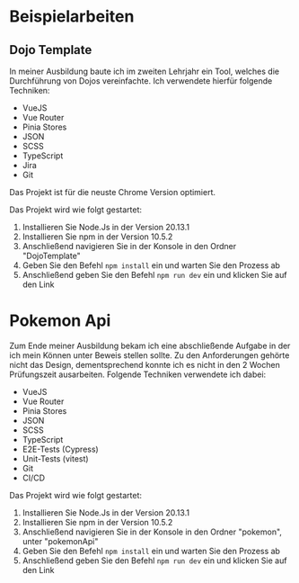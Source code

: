 # Beispielarbeiten 
## Dojo Template
In meiner Ausbildung baute ich im zweiten Lehrjahr ein Tool, welches die Durchführung von Dojos vereinfachte.
Ich verwendete hierfür folgende Techniken: 
- VueJS
- Vue Router
- Pinia Stores
- JSON
- SCSS
- TypeScript
- Jira
- Git

Das Projekt ist für die neuste Chrome Version optimiert.

Das Projekt wird wie folgt gestartet:
1. Installieren Sie Node.Js in der Version 20.13.1
2. Installieren Sie npm in der Version 10.5.2
3. Anschließend navigieren Sie in der Konsole in den Ordner "DojoTemplate"
4. Geben Sie den Befehl `npm install` ein und warten Sie den Prozess ab
5. Anschließend geben Sie den Befehl `npm run dev` ein und klicken Sie auf den Link

# Pokemon Api
Zum Ende meiner Ausbildung bekam ich eine abschließende Aufgabe in der ich mein Können unter Beweis stellen sollte.
Zu den Anforderungen gehörte nicht das Design, dementsprechend konnte ich es nicht in den 2 Wochen Prüfungszeit ausarbeiten.
Folgende Techniken verwendete ich dabei:
- VueJS
- Vue Router
- Pinia Stores
- JSON
- SCSS
- TypeScript
- E2E-Tests (Cypress)
- Unit-Tests (vitest)
- Git
- CI/CD

Das Projekt wird wie folgt gestartet:
1. Installieren Sie Node.Js in der Version 20.13.1
2. Installieren Sie npm in der Version 10.5.2
3. Anschließend navigieren Sie in der Konsole in den Ordner "pokemon", unter "pokemonApi"
4. Geben Sie den Befehl `npm install` ein und warten Sie den Prozess ab
5. Anschließend geben Sie den Befehl `npm run dev` ein und klicken Sie auf den Link
